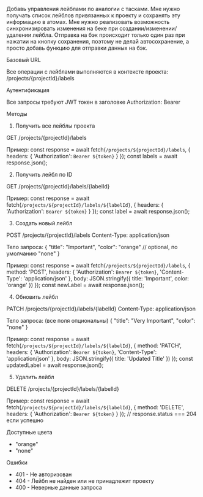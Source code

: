 Добавь управления лейблами по аналогии с тасками.
Мне нужно получать список лейблов привязанных к проекту и сохранять эту информацию в атомах.
Мне нужно реализовать возможность синхронизировать изменения на беке при создании/изменении/удалении лейбла.
Отправка на бэк происходит только один раз при нажатии на кнопку сохранения, поэтому не делай автосохранение, а просто добавь функцию для отправки данных на бэк.

Базовый URL

  Все операции с лейблами выполняются в контексте проекта:
  /projects/{projectId}/labels

  Аутентификация

  Все запросы требуют JWT токен в заголовке Authorization: Bearer <token>

  Методы

  1. Получить все лейблы проекта

  GET /projects/{projectId}/labels

  Пример:
  const response = await fetch(`/projects/${projectId}/labels`, {
    headers: { 'Authorization': `Bearer ${token}` }
  });
  const labels = await response.json();

  2. Получить лейбл по ID

  GET /projects/{projectId}/labels/{labelId}

  Пример:
  const response = await fetch(`/projects/${projectId}/labels/${labelId}`, {
    headers: { 'Authorization': `Bearer ${token}` }
  });
  const label = await response.json();

  3. Создать новый лейбл

  POST /projects/{projectId}/labels
  Content-Type: application/json

  Тело запроса:
  {
    "title": "Important",
    "color": "orange"  // optional, по умолчанию "none"
  }

  Пример:
  const response = await fetch(`/projects/${projectId}/labels`, {
    method: 'POST',
    headers: {
      'Authorization': `Bearer ${token}`,
      'Content-Type': 'application/json'
    },
    body: JSON.stringify({
      title: 'Important',
      color: 'orange'
    })
  });
  const newLabel = await response.json();

  4. Обновить лейбл

  PATCH /projects/{projectId}/labels/{labelId}
  Content-Type: application/json

  Тело запроса: (все поля опциональны)
  {
    "title": "Very Important",
    "color": "none"
  }

  Пример:
  const response = await fetch(`/projects/${projectId}/labels/${labelId}`, {
    method: 'PATCH',
    headers: {
      'Authorization': `Bearer ${token}`,
      'Content-Type': 'application/json'
    },
    body: JSON.stringify({
      title: 'Updated Title'
    })
  });
  const updatedLabel = await response.json();

  5. Удалить лейбл

  DELETE /projects/{projectId}/labels/{labelId}

  Пример:
  const response = await fetch(`/projects/${projectId}/labels/${labelId}`, {
    method: 'DELETE',
    headers: { 'Authorization': `Bearer ${token}` }
  });
  // response.status === 204 если успешно

  Доступные цвета

  - "orange"
  - "none"

  Ошибки

  - 401 - Не авторизован
  - 404 - Лейбл не найден или не принадлежит проекту
  - 400 - Неверные данные запроса
